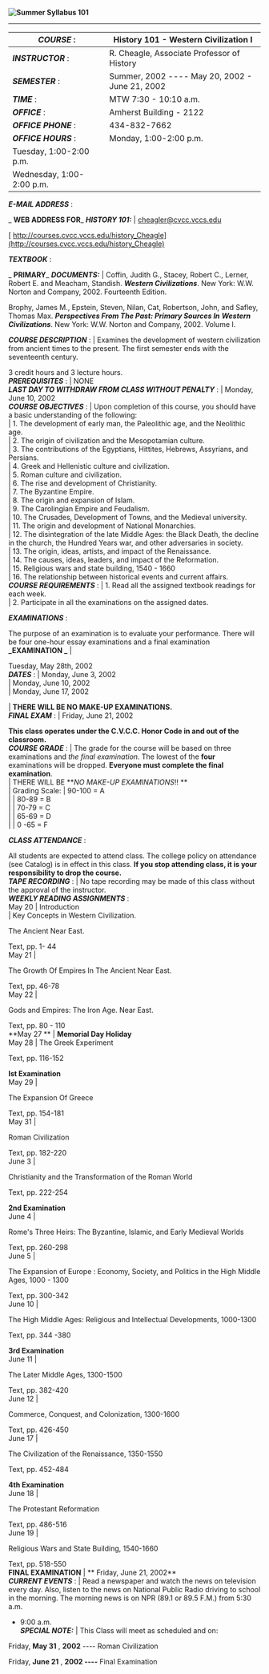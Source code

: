 **![Summer Syllabus
101](_derived/summer_syllabus_101.htm_cmp_indust110_bnr.gif)**  
  
  
---  
| **_COURSE_** : | History 101 - Western Civilization I  
---|---  
**_INSTRUCTOR_** : | R. Cheagle, Associate Professor of History  
**_SEMESTER_** : | Summer, 2002  \----   May 20, 2002 - June 21, 2002  
**_TIME_** : | MTW 7:30 - 10:10 a.m.  
**_OFFICE_** : | Amherst Building - 2122  
**_OFFICE PHONE_** : | 434-832-7662  
**_OFFICE HOURS_** : | Monday, 1:00-2:00 p.m.  
| Tuesday, 1:00-2:00 p.m.  
| Wednesday, 1:00-2:00 p.m.  
**_E-MAIL ADDRESS_** :

 _ **WEB ADDRESS FOR**_   _**HISTORY 101:**_ |
[cheagler@cvcc.vccs.edu](mailto:cheagler@cvcc.vccs.edu)

[
http://courses.cvcc.vccs.edu/history_Cheagle](http://courses.cvcc.vccs.edu/history_Cheagle)

  
**_TEXTBOOK_** :

 _ **PRIMARY**_ _**DOCUMENTS:**_ |  Coffin, Judith G., Stacey, Robert C.,
Lerner, Robert E. and Meacham, Standish. _**Western Civilizations**_. New
York: W.W. Norton and Company, 2002. Fourteenth Edition.

Brophy, James M., Epstein, Steven, Nilan, Cat, Robertson, John, and Safley,
Thomas Max. _**Perspectives From The Past: Primary Sources In**_ _**Western
Civilizations**_. New York: W.W. Norton and Company, 2002. Volume I.  
  
**_COURSE DESCRIPTION_** : | Examines the development of western civilization
from ancient times to the present. The first semester ends with the
seventeenth century.

 3 credit hours and 3 lecture hours.  
**_PREREQUISITES_** : | NONE  
_**LAST DAY TO WITHDRAW FROM CLASS WITHOUT PENALTY**_ : | Monday, June 10,
2002  
**_COURSE OBJECTIVES_** : | Upon completion of this course, you should have a
basic understanding of the following:  
| 1\. The development of early man, the Paleolithic age, and the Neolithic
age.  
| 2\. The origin of civilization and the Mesopotamian culture.  
| 3\. The contributions of the Egyptians, Hittites, Hebrews, Assyrians, and
Persians.  
| 4\. Greek and Hellenistic culture and civilization.  
| 5\. Roman culture and civilization.  
| 6\. The rise and development of Christianity.  
| 7\. The Byzantine Empire.  
| 8\. The origin and expansion of Islam.  
| 9\. The Carolingian Empire and Feudalism.  
| 10\. The Crusades, Development of Towns, and the Medieval university.  
| 11\. The origin and development of National Monarchies.  
| 12\. The disintegration of the late Middle Ages: the Black Death, the
decline in the church, the Hundred Years war, and other adversaries in
society.  
| 13\. The origin, ideas, artists, and impact of the Renaissance.  
| 14\. The causes, ideas, leaders, and impact of the Reformation.  
| 15\. Religious wars and state building, 1540 - 1660  
| 16\. The relationship between historical events and current affairs.  
**_COURSE REQUIREMENTS_** : | 1\. Read all the assigned textbook readings for
each week.  
| 2\. Participate in all the examinations on the assigned dates.  
  
**_EXAMINATIONS_** :  

The purpose of an examination is to evaluate your performance. There will be
four one-hour essay examinations and a final examination  
**_EXAMINATION  _** |

Tuesday, May 28th, 2002  
**_DATES_** : | Monday, June 3, 2002  
| Monday, June 10, 2002  
| Monday, June 17, 2002  


  | **THERE WILL BE NO MAKE-UP EXAMINATIONS.**  
**_FINAL EXAM_** : | Friday, June 21, 2002  
  
**This class operates under the C.V.C.C. Honor Code in and out of the
classroom.**  
**_COURSE GRADE_** : | The grade for the course will be based on  three
examinations and _the final examination_.  The lowest of the **four**
examinations will be dropped. **Everyone must complete the final
examination**.  
|  THERE WILL BE **_NO MAKE-UP EXAMINATIONS_!! **  
|  Grading Scale:  | 90-100 = A  
|  |   80-89 = B  
|  |   70-79 = C  
|  |   65-69 = D  
|  |    0 -65 = F  
  
**_CLASS ATTENDANCE_** :

All students are expected to attend class. The college policy on attendance
(see Catalog) is in effect in this class. **If you stop attending class, it is
your responsibility to drop the course.**  
**_TAPE RECORDING_** : | No tape recording may be made of this class without
the approval of the instructor.  
**_WEEKLY READING ASSIGNMENTS_** :  
May 20 | Introduction  
| Key Concepts in Western Civilization.

The Ancient Near East.

Text, pp. 1- 44  
May 21 |  

The Growth Of Empires In The Ancient Near East.

Text, pp. 46-78  
May 22 |  

Gods and Empires: The Iron Age. Near East.

Text, pp. 80 - 110  
**May 27   ** | **Memorial Day Holiday**  
May 28 | The Greek Experiment

Text, pp. 116-152

 **Ist Examination**  
May 29 |  

The Expansion Of Greece

Text, pp. 154-181  
May 31 |  

Roman Civilization

Text, pp. 182-220  
June 3 |  

Christianity and the Transformation of the Roman World

Text, pp. 222-254

**2nd Examination**  
June 4 |  

Rome's Three Heirs: The Byzantine, Islamic, and Early Medieval Worlds

Text, pp. 260-298  
June 5 |  

The Expansion of Europe : Economy, Society, and Politics in the High Middle
Ages, 1000 - 1300

Text, pp. 300-342  
June 10 |  

The High Middle Ages: Religious and Intellectual Developments, 1000-1300

Text, pp. 344 -380

**3rd Examination**  
June 11 |  

The Later Middle Ages, 1300-1500

Text, pp. 382-420  
June 12 |  

Commerce, Conquest, and Colonization, 1300-1600

Text, pp. 426-450  
June 17 |  

The Civilization of the Renaissance, 1350-1550

Text, pp. 452-484

**4th Examination**  
June 18 |  

The Protestant Reformation

Text, pp. 486-516  
June 19 |  

Religious Wars and State Building, 1540-1660

Text, pp. 518-550  
**FINAL EXAMINATION** | **     Friday, June 21, 2002**  
**_CURRENT EVENTS_** : | Read a newspaper and watch the news on television
every day. Also, listen to the news on National Public Radio driving to school
in the morning. The morning news is on NPR (89.1 or 89.5 F.M.) from 5:30 a.m.
- 9:00 a.m.  
_**SPECIAL NOTE:**_ |   This Class will meet  as scheduled and on:

 Friday, **May 31** , **2002** \---- Roman Civilization

Friday, **June 21** , **2002 ----** Final Examination

